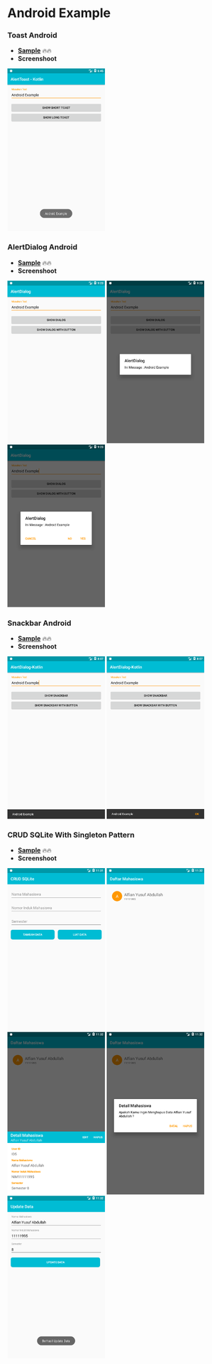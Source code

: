# Android Example

### Toast Android

* **[Sample](https://github.com/alfianyusufabdullah/android-example/tree/master/AlertToast)** :fire::fire:
* **Screenshoot**

![Toast](https://github.com/alfianyusufabdullah/android-example/raw/master/Screenshot/Alert/Toast.png)

### AlertDialog Android

* **[Sample](https://github.com/alfianyusufabdullah/android-example/tree/master/AlertDialog)** :fire::fire:
* **Screenshoot**

![AlertDialog](https://github.com/alfianyusufabdullah/android-example/raw/master/Screenshot/Alert/dialog_1.png)
![AlertDialog1](https://github.com/alfianyusufabdullah/android-example/raw/master/Screenshot/Alert/dialog_2.png)
![AlertDialog2](https://github.com/alfianyusufabdullah/android-example/raw/master/Screenshot/Alert/dialog_3.png)

### Snackbar Android

* **[Sample](https://github.com/alfianyusufabdullah/android-example/tree/master/AlertSnackbar)** :fire::fire:
* **Screenshoot**

![Snackbar](https://github.com/alfianyusufabdullah/android-example/raw/master/Screenshot/Alert/snackbar_1.png)
![Snackbar1](https://github.com/alfianyusufabdullah/android-example/raw/master/Screenshot/Alert/snackbar_2.png)

### CRUD SQLite With Singleton Pattern

* **[Sample](https://github.com/alfianyusufabdullah/android-example/tree/master/CRUD-Sqlite)** :fire::fire:
* **Screenshoot**

![CRUD](https://github.com/alfianyusufabdullah/android-example/raw/master/Screenshot/CRUD/bcrd_1.png)
![CRUD1](https://github.com/alfianyusufabdullah/android-example/raw/master/Screenshot/CRUD/bcrd_2.png)
![CRUD2](https://github.com/alfianyusufabdullah/android-example/raw/master/Screenshot/CRUD/bcrd_3.png)
![CRUD3](https://github.com/alfianyusufabdullah/android-example/raw/master/Screenshot/CRUD/bcrd_4.png)
![CRUD4](https://github.com/alfianyusufabdullah/android-example/raw/master/Screenshot/CRUD/bcrd_5.png)
